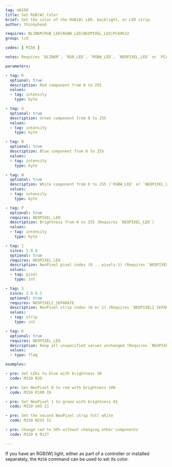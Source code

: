 ```yaml
---
tag: m0150
title: Set RGB(W) Color
brief: Set the color of the RGB(W) LED, backlight, or LED strip.
author: thinkyhead

requires: BLINKM|RGB_LED|RGBW_LED|NEOPIXEL_LED|PCA9632
group: lcd

codes: [ M150 ]

notes: Requires `BLINKM`, `RGB_LED`, `RGBW_LED`, `NEOPIXEL_LED` or `PCA9632`.

parameters:

- tag: R
  optional: true
  description: Red component from 0 to 255
  values:
  - tag: intensity
    type: byte

- tag: U
  optional: true
  description: Green component from 0 to 255
  values:
  - tag: intensity
    type: byte

- tag: B
  optional: true
  description: Blue component from 0 to 255
  values:
  - tag: intensity
    type: byte

- tag: W
  optional: true
  description: White component from 0 to 255 (`RGBW_LED` or `NEOPIXEL_LED` only)
  values:
  - tag: intensity
    type: byte

- tag: P
  optional: true
  requires: NEOPIXEL_LED
  description: Brightness from 0 to 255 (Requires `NEOPIXEL_LED`)
  values:
  - tag: intensity
    type: byte

- tag: I
  since: 2.0.6
  optional: true
  requires: NEOPIXEL_LED
  description: NeoPixel pixel index (0 .. pixels-1) (Requires `NEOPIXEL_LED`)
  values:
  - tag: pixel
    type: int

- tag: S
  since: 2.0.6.1
  optional: true
  requires: NEOPIXEL2_SEPARATE
  description: NeoPixel strip index (0 or 1) (Requires `NEOPIXEL2_SEPARATE`)
  values:
  - tag: strip
    type: int

- tag: K
  optional: true
  requires: NEOPIXEL_LED
  description: Keep all unspecified values unchanged (Requires `NEOPIXEL_LED`)
  values:
  - type: flag

examples:

- pre: Set LEDs to blue with brightness 30
  code: M150 B30

- pre: Set NeoPixel 0 to red with brightness 100
  code: M150 R100 I0

- pre: Set NeoPixel 1 to green with brightness 45
  code: M150 U45 I1

- pre: Set the second NeoPixel strip full white
  code: M150 W255 S1

- pre: Change red to 50% without changing other components
  code: M150 K R127

---
```


If you have an RGB(W) light, either as part of a controller or installed separately, the `M150` command can be used to set its color.
